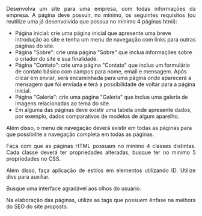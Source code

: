 <p align="justify"> Desenvolva um site para uma empresa, com todas informações da empresa. A página deve possuir, no mínimo, os seguintes requisitos (ou reutilize uma já desenvolvida que possua no mínimo 4 páginas html):</p>

- Página inicial: crie uma página inicial que apresente uma breve introdução ao site e tenha um menu de navegação com links para outras páginas do site.
- Página "Sobre": crie uma página "Sobre" que inclua informações sobre o criador do site e sua finalidade.
- Página "Contato": crie uma página "Contato" que inclua um formulário de contato básico com campos para nome, email e mensagem. Após clicar em enviar, será encaminhada para uma página onde aparecerá a mensagem que foi enviada e terá a possibilidade de voltar para a página inicial.
- Página "Galeria": crie uma página "Galeria" que inclua uma galeria de imagens relacionadas ao tema do site.
- Em alguma das páginas deve existir uma tabela onde apresente dados, por exemplo, dados comparativos de modelos de algum aparelho.
 
Além disso, o menu de navegação deverá existir em todas as páginas para que possibilite a navegação completa em todas as páginas.
<p align="justify">Faça com que as páginas HTML possuam no minimo 4 classes distintas. Cada classe deverá ter propriedades alteradas, busque ter no minimo 5 propriedades no CSS.</p>
<p align="justify">Além disso, faça aplicação de estilos em elementos utilizando ID. Utilize divs para auxiliar.</p>
<p align="justify">Busque uma interface agradável aos olhos do usuário.</p>
<p align="justify">Na elaboração das páginas, utilize as tags que possuem ênfase na melhora do SEO do site proposto.</p>
